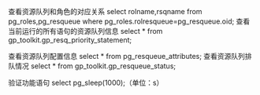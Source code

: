 查看资源队列和角色的对应关系
select rolname,rsqname from pg_roles,pg_resqueue where pg_roles.rolresqueue=pg_resqueue.oid;
查看当前运行的所有语句的资源队列信息
select * from gp_toolkit.gp_resq_priority_statement;

查看资源队列配置信息
select * from pg_resqueue_attributes;
查看资源队列排队情况
select * from gp_toolkit.gp_resqueue_status;

验证功能语句
select pg_sleep(1000);（单位：s）


